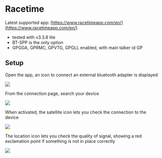 # Racetime

Latest supported app: [https://www.racetimeapp.com/en/](https://www.racetimeapp.com/en/)

  - tested with v3.3.8 lite
  - BT-SPP is the only option
  - GPGGA, GPRMC, GPVTG, GPGLL enabled, with main talker id GP

## Setup

Open the app, an icon to connect an external bluetooth adapter is displayed

![](racetime_setup.png)

From the connection page, search your device

![](racetime_connecting.png)

When activated, the satellite icon lets you check the connection to the device

![](racetime_activated.png)

The location icon lets you check the quality of signal, showing a red exclamation point if something is not in place correctly

![](racetime_signal.png)
